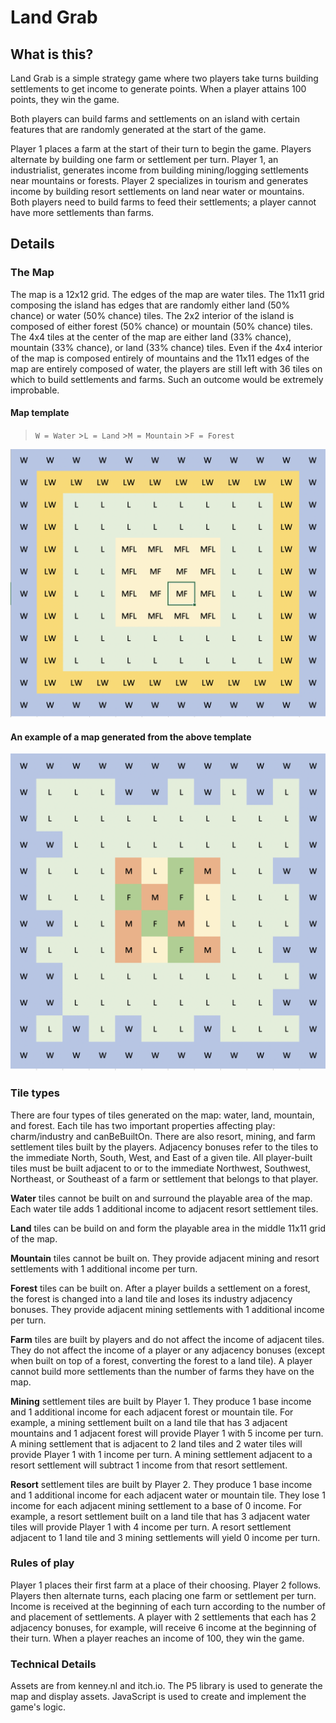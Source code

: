 # Land Grab

## What is this?

Land Grab is a simple strategy game where two players take turns building settlements to get income to generate points. When a player attains 100 points, they win the game.

Both players can build farms and settlements on an island with certain features that are randomly generated at the start of the game.

Player 1 places a farm at the start of their turn to begin the game. Players alternate by building one farm or settlement per turn. Player 1, an industrialist, generates income from building mining/logging settlements near mountains or forests. Player 2 specializes in tourism and generates income by building resort settlements on land near water or mountains. Both players need to build farms to feed their settlements; a player cannot have more settlements than farms.

## Details

### The Map

The map is a 12x12 grid. The edges of the map are water tiles. The 11x11 grid composing the island has edges that are randomly either land (50% chance) or water (50% chance) tiles. The 2x2 interior of the island is composed of either forest (50% chance) or mountain (50% chance) tiles. The 4x4 tiles at the center of the map are either land (33% chance), mountain (33% chance), or land (33% chance) tiles. Even if the 4x4 interior of the map is composed entirely of mountains and the 11x11 edges of the map are entirely composed of water, the players are still left with 36 tiles on which to build settlements and farms. Such an outcome would be extremely improbable.

#### Map template

> `W = Water` >`L = Land` >`M = Mountain` >`F = Forest`

![Template of map](/assets/map_template.png)

#### An example of a map generated from the above template

![Layout of a typical map](/assets/map_example.png)

### Tile types

There are four types of tiles generated on the map: water, land, mountain, and forest. Each tile has two important properties affecting play: charm/industry and canBeBuiltOn. There are also resort, mining, and farm settlement tiles built by the players. Adjacency bonuses refer to the tiles to the immediate North, South, West, and East of a given tile. All player-built tiles must be built adjacent to or to the immediate Northwest, Southwest, Northeast, or Southeast of a farm or settlement that belongs to that player.

**Water** tiles cannot be built on and surround the playable area of the map. Each water tile adds 1 additional income to adjacent resort settlement tiles.

**Land** tiles can be build on and form the playable area in the middle 11x11 grid of the map.

**Mountain** tiles cannot be built on. They provide adjacent mining and resort settlements with 1 additional income per turn.

**Forest** tiles can be built on. After a player builds a settlement on a forest, the forest is changed into a land tile and loses its industry adjacency bonuses. They provide adjacent mining settlements with 1 additional income per turn.

**Farm** tiles are built by players and do not affect the income of adjacent tiles. They do not affect the income of a player or any adjacency bonuses (except when built on top of a forest, converting the forest to a land tile). A player cannot build more settlements than the number of farms they have on the map.

**Mining** settlement tiles are built by Player 1. They produce 1 base income and 1 additional income for each adjacent forest or mountain tile. For example, a mining settlement built on a land tile that has 3 adjacent mountains and 1 adjacent forest will provide Player 1 with 5 income per turn. A mining settlement that is adjacent to 2 land tiles and 2 water tiles will provide Player 1 with 1 income per turn. A mining settlement adjacent to a resort settlement will subtract 1 income from that resort settlement.

**Resort** settlement tiles are built by Player 2. They produce 1 base income and 1 additional income for each adjacent water or mountain tile. They lose 1 income for each adjacent mining settlement to a base of 0 income. For example, a resort settlement built on a land tile that has 3 adjacent water tiles will provide Player 1 with 4 income per turn. A resort settlement adjacent to 1 land tile and 3 mining settlements will yield 0 income per turn.

### Rules of play

Player 1 places their first farm at a place of their choosing. Player 2 follows. Players then alternate turns, each placing one farm or settlement per turn. Income is received at the beginning of each turn according to the number of and placement of settlements. A player with 2 settlements that each has 2 adjacency bonuses, for example, will receive 6 income at the beginning of their turn. When a player reaches an income of 100, they win the game.

### Technical Details

Assets are from kenney.nl and itch.io. The P5 library is used to generate the map and display assets. JavaScript is used to create and implement the game's logic.
